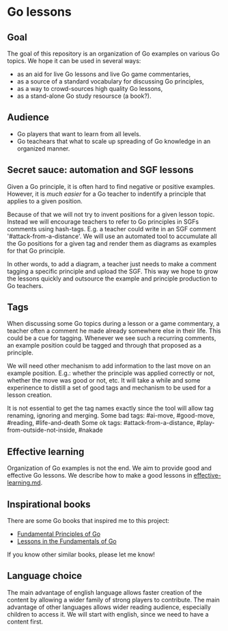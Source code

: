 # Go lessons

## Goal 

The goal of this repository is an organization of Go examples on various Go topics.
We hope it can be used in several ways:
- as an aid for live Go lessons and live Go game commentaries,
- as a source of a standard vocabulary for discussing Go principles,
- as a way to crowd-sources high quality Go lessons,
- as a stand-alone Go study resoursce (a book?).

## Audience

- Go players that want to learn from all levels.
- Go teachears that what to scale up spreading of Go knowledge in an organized manner.

## Secret sauce: automation and SGF lessons

Given a Go principle, it is often hard to find negative or positive examples. 
However, it is _much easier_ for a Go teacher to indentify a principle that applies to a given position.

Because of that we will not try to invent positions for a given lesson topic.
Instead we will encourage teachers to refer to Go principles in SGFs comments using hash-tags.
E.g. a teacher could write in an SGF comment '#attack-from-a-distance'.
We will use an automated tool to accumulate all the Go positions for a given tag and render them as diagrams as examples for that Go principle.

In other words, to add a diagram, a teacher just needs to make a comment tagging a specific principle and upload the SGF.
This way we hope to grow the lessons quickly and outsource the example and principle production to Go teachers.

## Tags

When discussing some Go topics during a lesson or a game commentary, a teacher often a comment he made already somewhere else in their life.
This could be a cue for tagging.
Whenever we see such a recurring comments, an example position could be tagged and through that proposed as a principle.

We will need other mechanism to add information to the last move on an example position.
E.g.: whether the principle was applied correctly or not, whether the move was good or not, etc.
It will take a while and some experinence to distill a set of good tags and mechanism to be used for a lesson creation.

It is not essential to get the tag names exactly since the tool will allow tag renaming, ignoring and merging.
Some bad tags: #ai-move, #good-move, #reading, #life-and-death
Some ok tags: #attack-from-a-distance, #play-from-outside-not-inside, #nakade

## Effective learning

Organization of Go examples is not the end.
We aim to provide good and effective Go lessons.
We describe how to make a good lessons in [effective-learning.md](effective-learning.md).

## Inspirational books

There are some Go books that inspired me to this project:
- [Fundamental Principles of Go](https://www.goodreads.com/en/book/show/1485651.Fundamental_Principles_Of_Go)
- [Lessons in the Fundamentals of Go](https://www.goodreads.com/book/show/1241950.Lessons_in_the_Fundamentals_of_Go)

If you know other similar books, please let me know!

## Language choice

The main advantage of english language allows faster creation of the content by allowing a wider family of strong players to contribute.
The main advantage of other languages allows wider reading audience, especially children to access it.
We will start with english, since we need to have a content first.
